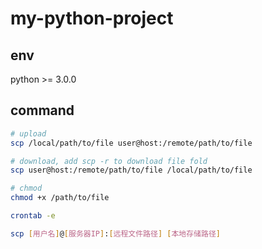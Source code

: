 # my-python-project

## env

python >= 3.0.0

## command

```sh
# upload
scp /local/path/to/file user@host:/remote/path/to/file

# download, add scp -r to download file fold
scp user@host:/remote/path/to/file /local/path/to/file 

# chmod
chmod +x /path/to/file

crontab -e

scp [用户名]@[服务器IP]:[远程文件路径] [本地存储路径]
```